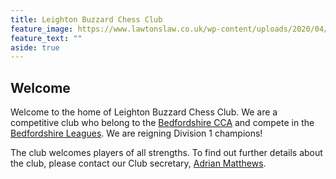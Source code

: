 ```yaml
---
title: Leighton Buzzard Chess Club
feature_image: https://www.lawtonslaw.co.uk/wp-content/uploads/2020/04/image-Leighton-Buzzard.jpg
feature_text: ""
aside: true
---
```

## Welcome

Welcome to the home of Leighton Buzzard Chess Club. We are a competitive club who belong to the [Bedfordshire CCA](https://www.ecfrating.org.uk/v2/new/list_players.php?assoc_code=CBED) and compete in the [Bedfordshire Leagues](http://www.adrianelwin.co.uk/Bedfordshire/Bedfordshire.html). We are reigning Division 1 champions!

The club welcomes players of all strengths. To find out further details about the club, please contact our Club secretary, [Adrian Matthews](/players/adrian-matthews/).